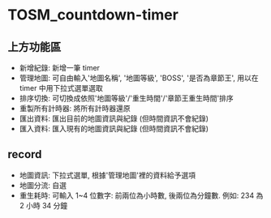 # TOSM_countdown-timer

## 上方功能區
- 新增紀錄: 新增一筆 timer
- 管理地圖: 可自由輸入'地圖名稱', '地圖等級', 'BOSS', '是否為章節王', 用以在 timer 中用下拉式選單選取
- 排序切換: 可切換成依照'地圖等級'/'重生時間'/'章節王重生時間'排序
- 重製所有計時器: 將所有計時器還原
- 匯出資料: 匯出目前的地圖資訊與紀錄 (但時間資訊不會紀錄)
- 匯入資料: 匯入現有的地圖資訊與紀錄 (但時間資訊不會紀錄)

## record
- 地圖資訊: 下拉式選單, 根據'管理地圖'裡的資料給予選項
- 地圖分流: 自選
- 重生耗時: 可輸入 1~4 位數字: 前兩位為小時數, 後兩位為分鐘數. 例如: 234 為 2 小時 34 分鐘
